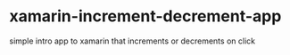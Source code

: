 # xamarin-increment-decrement-app
simple intro app to xamarin that increments or decrements on click
